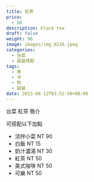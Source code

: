 ```yaml
---
title: 紅茶
price:
  - 50
description: black tea
draft: false
weight: 90
image: images/img_0226.jpeg
categories:
  - 台菜
  - 副餐搭配
tags:
  - 茶
  - 冰
  - 熱
  - 副餐
date: 2023-08-12T03:52:50+08:00
---
```


台菜 紅茶 簡介

可搭配以下加點

- 涼拌小菜  NT 90
- 白飯 NT 15
- 奶汁濃湯 NT 30
- 紅茶  NT 50
- 美式咖啡 NT 50
- 可樂 NT 50
